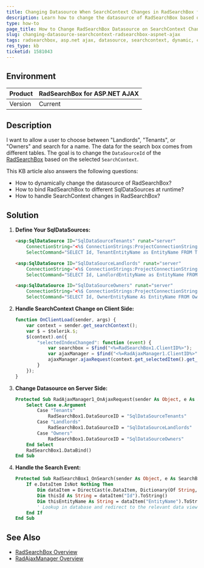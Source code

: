 ```yaml
---
title: Changing Datasource When SearchContext Changes in RadSearchBox for ASP.NET AJAX
description: Learn how to change the datasource of RadSearchBox based on the selected SearchContext in ASP.NET AJAX.
type: how-to
page_title: How to Change RadSearchBox Datasource on SearchContext Change in ASP.NET AJAX
slug: changing-datasource-searchcontext-radsearchbox-aspnet-ajax
tags: radsearchbox, asp.net ajax, datasource, searchcontext, dynamic, change
res_type: kb
ticketid: 1581043
---
```


## Environment

| Product | RadSearchBox for ASP.NET AJAX |
| --- | --- |
| Version | Current |

## Description

I want to allow a user to choose between "Landlords", "Tenants", or "Owners" and search for a name. The data for the search box comes from different tables. The goal is to change the `DataSourceId` of the [RadSearchBox](https://docs.telerik.com/devtools/aspnet-ajax/controls/searchbox/overview) based on the selected `SearchContext`. 

This KB article also answers the following questions:
- How to dynamically change the datasource of RadSearchBox?
- How to bind RadSearchBox to different SqlDataSources at runtime?
- How to handle SearchContext changes in RadSearchBox?

## Solution

1. **Define Your SqlDataSources:**

    ```html
    <asp:SqlDataSource ID="SqlDataSourceTenants" runat="server"
        ConnectionString="<%$ ConnectionStrings:ProjectConnectionString %>"
        SelectCommand="SELECT Id, TenantEntityName as EntityName FROM TenantEntities"></asp:SqlDataSource>
    
    <asp:SqlDataSource ID="SqlDataSourceLandlords" runat="server"
        ConnectionString="<%$ ConnectionStrings:ProjectConnectionString %>"
        SelectCommand="SELECT Id, LandlordEntityName as EntityName FROM LandlordEntities"></asp:SqlDataSource>
    
    <asp:SqlDataSource ID="SqlDataSourceOwners" runat="server"
        ConnectionString="<%$ ConnectionStrings:ProjectConnectionString %>"
        SelectCommand="SELECT Id, OwnerEntityName As EntityName FROM OwnerEntities"></asp:SqlDataSource>
    ```

2. **Handle SearchContext Change on Client Side:**

    ```javascript
    function OnClientLoad(sender, args) {
        var context = sender.get_searchContext();
        var $ = $telerik.$;
        $(context).on({
            "selectedIndexChanged": function (event) {
                var searchbox = $find("<%=RadSearchBox1.ClientID%>");
                var ajaxManager = $find("<%=RadAjaxManager1.ClientID%>");
                ajaxManager.ajaxRequest(context.get_selectedItem().get_text());
            }
        });
    }
    ```

3. **Change Datasource on Server Side:**

    ```vb
    Protected Sub RadAjaxManager1_OnAjaxRequest(sender As Object, e As AjaxRequestEventArgs)
        Select Case e.Argument
            Case "Tenants"
                RadSearchBox1.DataSourceID = "SqlDataSourceTenants"
            Case "Landlords"
                RadSearchBox1.DataSourceID = "SqlDataSourceLandlords"
            Case "Owners"
                RadSearchBox1.DataSourceID = "SqlDataSourceOwners"
        End Select
        RadSearchBox1.DataBind()
    End Sub
    ```

4. **Handle the Search Event:**

    ```vb
    Protected Sub RadSearchBox1_OnSearch(sender As Object, e As SearchBoxEventArgs)
        If e.DataItem IsNot Nothing Then
            Dim dataItem = DirectCast(e.DataItem, Dictionary(Of String, Object))
            Dim thisId As String = dataItem("Id").ToString()
            Dim thisEntityName As String = dataItem("EntityName").ToString()
            ' Lookup in database and redirect to the relevant data view / edit page
        End If
    End Sub
    ```

## See Also

- [RadSearchBox Overview](https://docs.telerik.com/devtools/aspnet-ajax/controls/searchbox/overview)
- [RadAjaxManager Overview](https://docs.telerik.com/devtools/aspnet-ajax/controls/ajaxmanager/overview)
